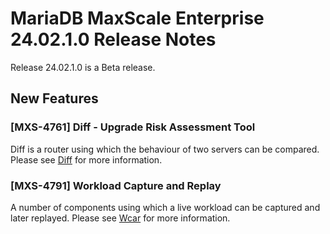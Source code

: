 # MariaDB MaxScale Enterprise 24.02.1.0 Release Notes

Release 24.02.1.0 is a Beta release.

## New Features

### [MXS-4761] Diff - Upgrade Risk Assessment Tool

Diff is a router using which the behaviour of two servers can
be compared. Please see [Diff](../Routers/Diff.md) for more information.

### [MXS-4791] Workload Capture and Replay

A number of components using which a live workload can be captured
and later replayed. Please see [Wcar](../Filters/Wcar.md) for more information.
